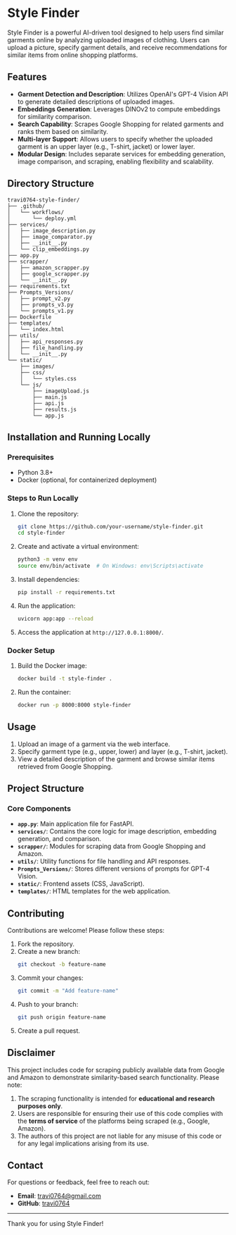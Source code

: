 # Style Finder

Style Finder is a powerful AI-driven tool designed to help users find similar garments online by analyzing uploaded images of clothing. Users can upload a picture, specify garment details, and receive recommendations for similar items from online shopping platforms.

## Features

- **Garment Detection and Description**: Utilizes OpenAI's GPT-4 Vision API to generate detailed descriptions of uploaded images.
- **Embeddings Generation**: Leverages DINOv2 to compute embeddings for similarity comparison.
- **Search Capability**: Scrapes Google Shopping for related garments and ranks them based on similarity.
- **Multi-layer Support**: Allows users to specify whether the uploaded garment is an upper layer (e.g., T-shirt, jacket) or lower layer.
- **Modular Design**: Includes separate services for embedding generation, image comparison, and scraping, enabling flexibility and scalability.

## Directory Structure

```plaintext
travi0764-style-finder/
├── .github/
│   └── workflows/
│       └── deploy.yml
├── services/
│   ├── image_description.py
│   ├── image_comparator.py
│   ├── __init__.py
│   └── clip_embeddings.py
├── app.py
├── scrapper/
│   ├── amazon_scrapper.py
│   ├── google_scrapper.py
│   └── __init__.py
├── requirements.txt
├── Prompts_Versions/
│   ├── prompt_v2.py
│   ├── prompts_v3.py
│   └── prompts_v1.py
├── Dockerfile
├── templates/
│   └── index.html
├── utils/
│   ├── api_responses.py
│   ├── file_handling.py
│   └── __init__.py
└── static/
    ├── images/
    ├── css/
    │   └── styles.css
    └── js/
        ├── imageUpload.js
        ├── main.js
        ├── api.js
        ├── results.js
        └── app.js
```

## Installation and Running Locally

### Prerequisites
- Python 3.8+
- Docker (optional, for containerized deployment)

### Steps to Run Locally

1. Clone the repository:
   ```bash
   git clone https://github.com/your-username/style-finder.git
   cd style-finder
   ```

2. Create and activate a virtual environment:
   ```bash
   python3 -m venv env
   source env/bin/activate  # On Windows: env\Scripts\activate
   ```

3. Install dependencies:
   ```bash
   pip install -r requirements.txt
   ```

4. Run the application:
   ```bash
   uvicorn app:app --reload
   ```

5. Access the application at `http://127.0.0.1:8000/`.

### Docker Setup
1. Build the Docker image:
   ```bash
   docker build -t style-finder .
   ```
2. Run the container:
   ```bash
   docker run -p 8000:8000 style-finder
   ```

## Usage

1. Upload an image of a garment via the web interface.
2. Specify garment type (e.g., upper, lower) and layer (e.g., T-shirt, jacket).
3. View a detailed description of the garment and browse similar items retrieved from Google Shopping.

## Project Structure

### **Core Components**
- **`app.py`**: Main application file for FastAPI.
- **`services/`**: Contains the core logic for image description, embedding generation, and comparison.
- **`scrapper/`**: Modules for scraping data from Google Shopping and Amazon.
- **`utils/`**: Utility functions for file handling and API responses.
- **`Prompts_Versions/`**: Stores different versions of prompts for GPT-4 Vision.
- **`static/`**: Frontend assets (CSS, JavaScript).
- **`templates/`**: HTML templates for the web application.

## Contributing

Contributions are welcome! Please follow these steps:
1. Fork the repository.
2. Create a new branch:
   ```bash
   git checkout -b feature-name
   ```
3. Commit your changes:
   ```bash
   git commit -m "Add feature-name"
   ```
4. Push to your branch:
   ```bash
   git push origin feature-name
   ```
5. Create a pull request.

## Disclaimer

This project includes code for scraping publicly available data from Google and Amazon to demonstrate similarity-based search functionality. Please note:

1. The scraping functionality is intended for **educational and research purposes only**.
2. Users are responsible for ensuring their use of this code complies with the **terms of service** of the platforms being scraped (e.g., Google, Amazon).
3. The authors of this project are not liable for any misuse of this code or for any legal implications arising from its use.

<!-- For production applications, we recommend using official APIs (e.g., [Google Custom Search JSON API](https://developers.google.com/custom-search/v1/introduction) or [Amazon Product Advertising API](https://webservices.amazon.com/)) to ensure compliance with platform policies. -->


## Contact

For questions or feedback, feel free to reach out:
- **Email**: travi0764@gmail.com
- **GitHub**: [travi0764](https://github.com/*travi0764)

---

Thank you for using Style Finder!
